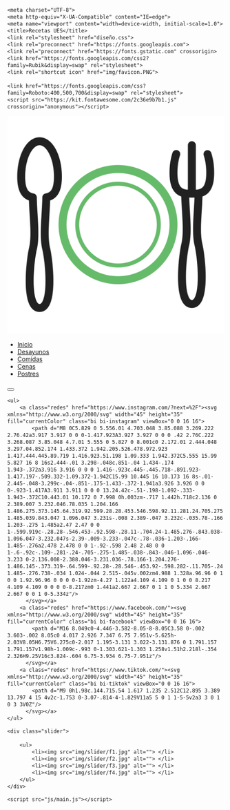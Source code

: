 <!DOCTYPE html>
<html lang="en">
<head>

    <meta charset="UTF-8">
    <meta http-equiv="X-UA-Compatible" content="IE=edge">
    <meta name="viewport" content="width=device-width, initial-scale=1.0">
    <title>Recetas UES</title>
    <link rel="stylesheet" href="diseño.css">
    <link rel="preconnect" href="https://fonts.googleapis.com">
    <link rel="preconnect" href="https://fonts.gstatic.com" crossorigin>
    <link href="https://fonts.googleapis.com/css2?family=Rubik&display=swap" rel="stylesheet">
    <link rel="shortcut icon" href="img/favicon.PNG">

    <link href="https://fonts.googleapis.com/css?family=Roboto:400,500,700&display=swap" rel="stylesheet"> 
	<script src="https://kit.fontawesome.com/2c36e9b7b1.js" crossorigin="anonymous"></script>

</head>
<body class="body-inicio">
       <!--  barra de navegador  -->
   <nav class="barra">
    <a> <img class="logo-nav" src="img/logos/recetaspro.png" alt=""></a>
    <ul>
        <li > <a href="inicio.html">Inicio</a></li>
        <li > <a href="desayunos.html">Desayunos</a></li>
        <li > <a href="comidas.html">Comidas</a></li>
        <li > <a href="cenas.html">Cenas</a></li>
        <li > <a href="postre.html">Postres</a></li>
    </ul> 

<button>
    <span><i class="fas fa-sun"></i></span>
    <span><i class="fas fa-moon"></i></span>
</button>



    <ul>
        <a class="redes" href="https://www.instagram.com/?next=%2F"><svg xmlns="http://www.w3.org/2000/svg" width="45" height="35" fill="currentColor" class="bi bi-instagram" viewBox="0 0 16 16">
            <path d="M8 0C5.829 0 5.556.01 4.703.048 3.85.088 3.269.222 2.76.42a3.917 3.917 0 0 0-1.417.923A3.927 3.927 0 0 0 .42 2.76C.222 3.268.087 3.85.048 4.7.01 5.555 0 5.827 0 8.001c0 2.172.01 2.444.048 3.297.04.852.174 1.433.372 1.942.205.526.478.972.923 1.417.444.445.89.719 1.416.923.51.198 1.09.333 1.942.372C5.555 15.99 5.827 16 8 16s2.444-.01 3.298-.048c.851-.04 1.434-.174 1.943-.372a3.916 3.916 0 0 0 1.416-.923c.445-.445.718-.891.923-1.417.197-.509.332-1.09.372-1.942C15.99 10.445 16 10.173 16 8s-.01-2.445-.048-3.299c-.04-.851-.175-1.433-.372-1.941a3.926 3.926 0 0 0-.923-1.417A3.911 3.911 0 0 0 13.24.42c-.51-.198-1.092-.333-1.943-.372C10.443.01 10.172 0 7.998 0h.003zm-.717 1.442h.718c2.136 0 2.389.007 3.232.046.78.035 1.204.166 1.486.275.373.145.64.319.92.599.28.28.453.546.598.92.11.281.24.705.275 1.485.039.843.047 1.096.047 3.231s-.008 2.389-.047 3.232c-.035.78-.166 1.203-.275 1.485a2.47 2.47 0 0 1-.599.919c-.28.28-.546.453-.92.598-.28.11-.704.24-1.485.276-.843.038-1.096.047-3.232.047s-2.39-.009-3.233-.047c-.78-.036-1.203-.166-1.485-.276a2.478 2.478 0 0 1-.92-.598 2.48 2.48 0 0 1-.6-.92c-.109-.281-.24-.705-.275-1.485-.038-.843-.046-1.096-.046-3.233 0-2.136.008-2.388.046-3.231.036-.78.166-1.204.276-1.486.145-.373.319-.64.599-.92.28-.28.546-.453.92-.598.282-.11.705-.24 1.485-.276.738-.034 1.024-.044 2.515-.045v.002zm4.988 1.328a.96.96 0 1 0 0 1.92.96.96 0 0 0 0-1.92zm-4.27 1.122a4.109 4.109 0 1 0 0 8.217 4.109 4.109 0 0 0 0-8.217zm0 1.441a2.667 2.667 0 1 1 0 5.334 2.667 2.667 0 0 1 0-5.334z"/>
          </svg></a>
        <a class="redes" href="https://www.facebook.com/"><svg xmlns="http://www.w3.org/2000/svg" width="45" height="35" fill="currentColor" class="bi bi-facebook" viewBox="0 0 16 16">
            <path d="M16 8.049c0-4.446-3.582-8.05-8-8.05C3.58 0-.002 3.603-.002 8.05c0 4.017 2.926 7.347 6.75 7.951v-5.625h-2.03V8.05H6.75V6.275c0-2.017 1.195-3.131 3.022-3.131.876 0 1.791.157 1.791.157v1.98h-1.009c-.993 0-1.303.621-1.303 1.258v1.51h2.218l-.354 2.326H9.25V16c3.824-.604 6.75-3.934 6.75-7.951z"/>
          </svg></a>
        <a class="redes" href="https://www.tiktok.com/"><svg xmlns="http://www.w3.org/2000/svg" width="45" height="35" fill="currentColor" class="bi bi-tiktok" viewBox="0 0 16 16">
            <path d="M9 0h1.98c.144.715.54 1.617 1.235 2.512C12.895 3.389 13.797 4 15 4v2c-1.753 0-3.07-.814-4-1.829V11a5 5 0 1 1-5-5v2a3 3 0 1 0 3 3V0Z"/>
          </svg></a>
    </ul>
    
</nav>
    <!-- fin de barra de navegacion -->

    <div class="slider">

        <ul>
            <li><img src="img/slider/f1.jpg" alt=""> </li>
            <li><img src="img/slider/f2.jpg" alt=""> </li>
            <li><img src="img/slider/f3.jpg" alt=""> </li>
            <li><img src="img/slider/f4.jpg" alt=""> </li>
        </ul>
    </div>


 <!-- mamada del chavez-->
    <script src="js/main.js"></script>
</body>
</html>
